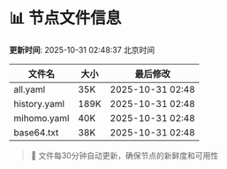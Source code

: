# 📊 节点文件信息

**更新时间**: 2025-10-31 02:48:37 北京时间

| 文件名 | 大小 | 最后修改 |
|--------|------|----------|
| all.yaml | 35K | 2025-10-31 02:48 |
| history.yaml | 189K | 2025-10-31 02:48 |
| mihomo.yaml | 40K | 2025-10-31 02:48 |
| base64.txt | 38K | 2025-10-31 02:48 |

> 🔄 文件每30分钟自动更新，确保节点的新鲜度和可用性

